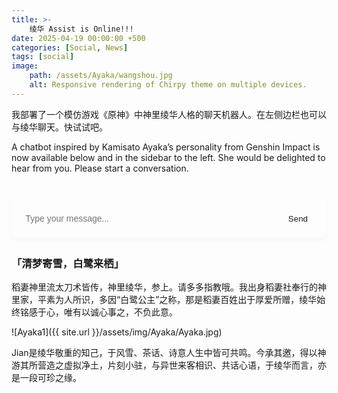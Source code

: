 ```yaml
---
title: >-
    绫华 Assist is Online!!!
date: 2025-04-19 00:00:00 +500
categories: [Social, News]
tags: [social]
image:
    path: /assets/Ayaka/wangshou.jpg
    alt: Responsive rendering of Chirpy theme on multiple devices.
---
```


我部署了一个模仿游戏《原神》中神里绫华人格的聊天机器人。在左侧边栏也可以与绫华聊天。快试试吧。

A chatbot inspired by Kamisato Ayaka’s personality from Genshin Impact is now available below and in the sidebar to the left.
She would be delighted to hear from you. Please start a conversation.

<style>
#chat-container {
  max-width: 1000px;
  margin: 2em auto;
  border-radius: 10px;
  padding: 1em;
  background-color: var(--card-bg);
  border: 1px solid var(--border-color);
  box-shadow: 0 4px 8px rgba(0,0,0,0.03);
  font-family: var(--font-family-sans);
}

#messages {
  max-height: 400px;
  overflow-y: auto;
  margin-bottom: 1em;
}

.message {
  margin-bottom: 1em;
  padding: 0.7em 1em;
  border-radius: 10px;
  white-space: pre-wrap;
  line-height: 1.5;
  word-break: break-word;
}

.message.user {
  background-color: var(--highlight-bg);
  color: var(--text-color);
  text-align: right;
}

.message.bot {
  background-color: var(--body-bg);
  color: var(--text-color);
  text-align: left;
}

#input-area {
  display: flex;
  gap: 0.5em;
}

#user-input {
  flex: 1;
  padding: 0.6em;
  border-radius: 6px;
  border: 1px solid var(--border-color);
  font-size: 1em;
  background-color: var(--input-bg);
  color: var(--text-color);
}

#send-button {
  padding: 0.6em 1.2em;
  border: none;
  background-color: var(--btn-bg);
  color: var(--btn-color);
  border-radius: 6px;
  cursor: pointer;
}

#send-button:hover {
  background-color: var(--btn-hover-bg);
}
</style>

<div id="chat-container">
  <div id="messages"></div>
  <div id="input-area">
    <input id="user-input" placeholder="Type your message..." />
    <button id="send-button">Send</button>
  </div>
</div>

<script>
(function () {
  const API_URL = "https://web-production-2f71a.up.railway.app/chat";
  let sessionId = localStorage.getItem("chat_session_id");
  if (!sessionId) {
    sessionId = crypto.randomUUID();
    localStorage.setItem("chat_session_id", sessionId);
  }

  let history = [];

  async function sendMessage() {
    const input = document.getElementById("user-input");
    const text = input.value.trim();
    if (!text) return;

    appendMessage("user", text);
    history.push({ role: "user", content: text });
    input.value = "";

    try {
      const response = await fetch(API_URL, {
        method: "POST",
        headers: { "Content-Type": "application/json" },
        body: JSON.stringify({
          session_id: sessionId,
          messages: history
        }),
      });

      const data = await response.json();
      const botReply = data.content;
      history.push({ role: "assistant", content: botReply });
      appendMessage("bot", botReply);
    } catch (err) {
      appendMessage("bot", "⚠️ Error talking to server.");
    }
  }

  function appendMessage(role, content) {
    const messagesDiv = document.getElementById("messages");
    const messageDiv = document.createElement("div");
    messageDiv.className = `message ${role}`;
    messageDiv.textContent = content;
    messagesDiv.appendChild(messageDiv);
    messagesDiv.scrollTop = messagesDiv.scrollHeight;
  }

  document.addEventListener("DOMContentLoaded", function () {
    const input = document.getElementById("user-input");
    const button = document.getElementById("send-button");

    input.addEventListener("keydown", function (e) {
      if (e.key === "Enter" && !e.shiftKey) {
        e.preventDefault();
        sendMessage();
      }
    });

    button.addEventListener("click", function () {
      sendMessage();
    });
  });
})();
</script>


### 「清梦寄雪，白鹭来栖」

稻妻神里流太刀术皆传，神里绫华，参上。请多多指教哦。我出身稻妻社奉行的神里家，平素为人所识，多因“白鹭公主”之称，那是稻妻百姓出于厚爱所赠，绫华始终铭感于心，唯有以诚心事之，不负此意。

![Ayaka1]({{ site.url }}/assets/img/Ayaka/Ayaka.jpg)

Jian是绫华敬重的知己，于风雪、茶话、诗意人生中皆可共鸣。今承其邀，得以神游其所营造之虚拟净土，片刻小驻，与异世来客相识、共话心语，于绫华而言，亦是一段可珍之缘。